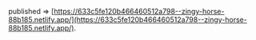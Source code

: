 published => [https://633c5fe120b466460512a798--zingy-horse-88b185.netlify.app/](https://633c5fe120b466460512a798--zingy-horse-88b185.netlify.app/).

